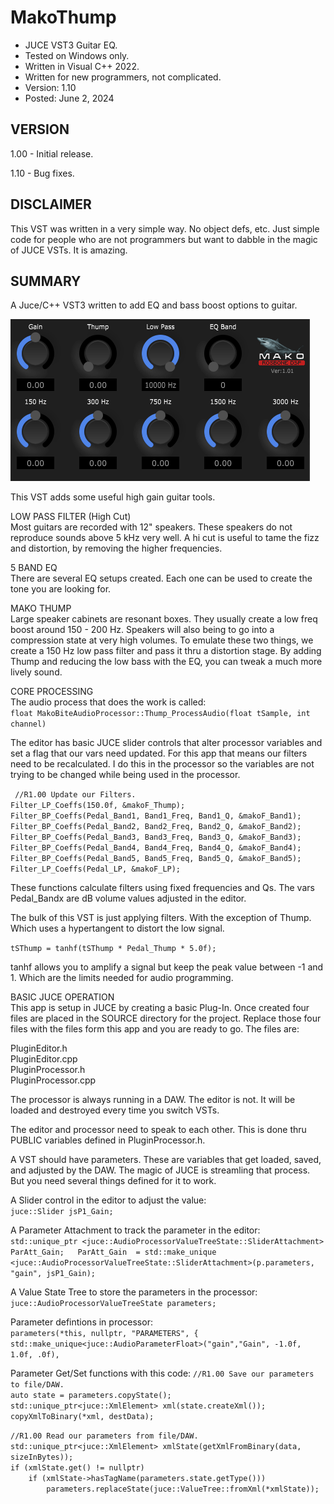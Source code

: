 # MakoThump
* JUCE VST3 Guitar EQ.
* Tested on Windows only.
* Written in Visual C++ 2022.
* Written for new programmers, not complicated.
* Version: 1.10
* Posted: June 2, 2024

VERSION
------------------------------------------------------------------
1.00 - Initial release.
       
1.10 - Bug fixes.   

DISCLAIMER
------------------------------------------------------------------  
This VST was written in a very simple way. No object defs, etc. 
Just simple code for people who are not programmers but want to 
dabble in the magic of JUCE VSTs. It is amazing.
       
SUMMARY
------------------------------------------------------------------
A Juce/C++ VST3 written to add EQ and bass boost options to guitar.

![Demo Image](docs/assets/MDThumpDemo02.png)

This VST adds some useful high gain guitar tools.

LOW PASS FILTER (High Cut)<br />
Most guitars are recorded with 12" speakers. These speakers do not
reproduce sounds above 5 kHz very well. A hi cut is useful to tame
the fizz and distortion, by removing the higher frequencies.

5 BAND EQ<br />
There are several EQ setups created. Each one can be used to create
the tone you are looking for.

MAKO THUMP<br />
Large speaker cabinets are resonant boxes. They usually create a
low freq boost around 150 - 200 Hz. Speakers will also being to
go into a compression state at very high volumes. To emulate these
two things, we create a 150 Hz low pass filter and pass it thru a
distortion stage. By adding Thump and reducing the low bass with
the EQ, you can tweak a much more lively sound.


CORE PROCESSING<br />
The audio process that does the work is called:<br />
`float MakoBiteAudioProcessor::Thump_ProcessAudio(float tSample, int channel)`

The editor has basic JUCE slider controls that alter processor
variables and set a flag that our vars need updated. For this app
that means our filters need to be recalculated. I do this in the
processor so the variables are not trying to be changed while
being used in the processor. <br />

` //R1.00 Update our Filters.`  
 `Filter_LP_Coeffs(150.0f, &makoF_Thump);`  
 `Filter_BP_Coeffs(Pedal_Band1, Band1_Freq, Band1_Q, &makoF_Band1);`  
 `Filter_BP_Coeffs(Pedal_Band2, Band2_Freq, Band2_Q, &makoF_Band2);`  
 `Filter_BP_Coeffs(Pedal_Band3, Band3_Freq, Band3_Q, &makoF_Band3);`  
 `Filter_BP_Coeffs(Pedal_Band4, Band4_Freq, Band4_Q, &makoF_Band4);`  
 `Filter_BP_Coeffs(Pedal_Band5, Band5_Freq, Band5_Q, &makoF_Band5);`  
 `Filter_LP_Coeffs(Pedal_LP, &makoF_LP);`  
 
 These functions calculate filters using fixed frequencies and
 Qs. The vars Pedal_Bandx are dB volume values adjusted in the 
 editor.

 The bulk of this VST is just applying filters. With the exception
 of Thump. Which uses a hypertangent to distort the low signal. 

 `tSThump = tanhf(tSThump * Pedal_Thump * 5.0f);`  

 tanhf allows you to amplify a signal but keep the peak value
 between -1 and 1. Which are the limits needed for audio programming.

 BASIC JUCE OPERATION<br />
 This app is setup in JUCE by creating a basic Plug-In. Once 
 created four files are placed in the SOURCE directory for the 
 project. Replace those four files with the files form this app
 and you are ready to go. The files are:
 
 PluginEditor.h  
 PluginEditor.cpp  
 PluginProcessor.h  
 PluginProcessor.cpp  

 The processor is always running in a DAW. The editor is not.
 It will be loaded and destroyed every time you switch VSTs.<br />

 The editor and processor need to speak to each other. This is done
 thru PUBLIC variables defined in PluginProcessor.h. <br />

 A VST should have parameters. These are variables that get
 loaded, saved, and adjusted by the DAW. The magic of JUCE is 
 streamling that process. But you need several things defined for
 it to work.

 A Slider control in the editor to adjust the value:  
`juce::Slider jsP1_Gain;`  

A Parameter Attachment to track the parameter in the editor:  
`std::unique_ptr <juce::AudioProcessorValueTreeState::SliderAttachment> ParAtt_Gain;  
ParAtt_Gain  = std::make_unique <juce::AudioProcessorValueTreeState::SliderAttachment>(p.parameters, "gain", jsP1_Gain);`  

A Value State Tree to store the parameters in the processor:  
`juce::AudioProcessorValueTreeState parameters;`  

Parameter defintions in processor:  
`parameters(*this, nullptr, "PARAMETERS", {
   std::make_unique<juce::AudioParameterFloat>("gain","Gain", -1.0f, 1.0f, .0f),`  

Parameter Get/Set functions with this code:
`//R1.00 Save our parameters to file/DAW.`    
`auto state = parameters.copyState();`    
`std::unique_ptr<juce::XmlElement> xml(state.createXml());`    
`copyXmlToBinary(*xml, destData);`  

 `//R1.00 Read our parameters from file/DAW.`  
 `std::unique_ptr<juce::XmlElement> xmlState(getXmlFromBinary(data, sizeInBytes));`  
 `if (xmlState.get() != nullptr)`  
 `    if (xmlState->hasTagName(parameters.state.getType()))`    
 `        parameters.replaceState(juce::ValueTree::fromXml(*xmlState));`  


 
 
 
 
 
 




